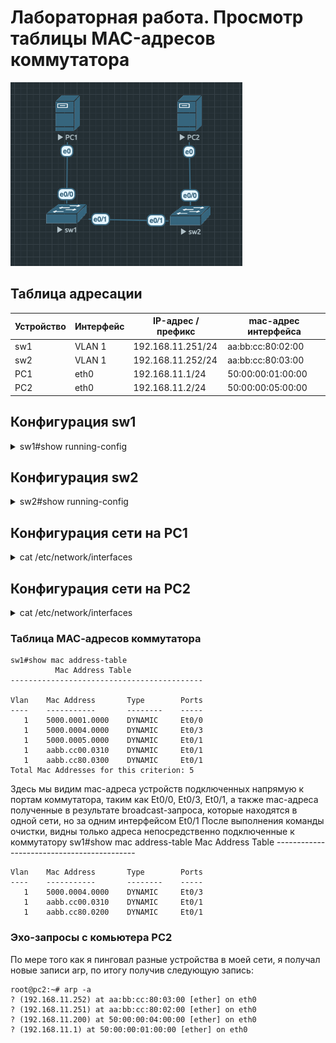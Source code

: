 # Лабораторная работа. Просмотр таблицы MAC-адресов коммутатора 

![](https://github.com/egoruzmukhametov/otus-eduaction/blob/main/lesson4/topology2.png)
## Таблица адресации

  Устройство  |   Интерфейс   | IP-адрес / префикс  | mac-адрес интерфейса
------------- | ------------- | ------------------- | ---------------------
sw1           | VLAN 1        | 192.168.11.251/24   | aa:bb:cc:80:02:00 
sw2           | VLAN 1        | 192.168.11.252/24   | aa:bb:cc:80:03:00 
PC1           | eth0          | 192.168.11.1/24     | 50:00:00:01:00:00
PC2           | eth0          | 192.168.11.2/24     | 50:00:00:05:00:00

## Конфигурация sw1
<details>
  <summary>sw1#show running-config</summary>
     
    Building configuration...    
    Current configuration : 1074 bytes
    !
    ! Last configuration change at 06:52:26 EST Thu Nov 3 2022
    !
    version 15.2
    service timestamps debug datetime msec
    service timestamps log datetime msec
    service password-encryption
    service compress-config
    !
    hostname sw1
    !
    boot-start-marker
    boot-end-marker
    !
    !
    enable secret 5 $1$w74O$qpg6khGaz8LNmhzfuYJRU0
    !
    no aaa new-model
    clock timezone EST -5 0
    !
    !
    !         
    !
    !
    !
    !
    !
    ip cef
    no ipv6 cef
    !
    !
    spanning-tree mode pvst
    spanning-tree extend system-id
    !
    vlan internal allocation policy ascending
    !
    ! 
    !
    !
    !
    !
    !
    !
    !
    !         
    !
    !
    !
    interface Ethernet0/0
    !
    interface Ethernet0/1
    !
    interface Ethernet0/2
    !
    interface Ethernet0/3
    !
    interface Vlan1
     ip address 192.168.11.251 255.255.255.0
    !
    ip forward-protocol nd
    !
    no ip http server
    no ip http secure-server
    !
    !
    !
    !
    !         
    !
    control-plane
    !
    banner motd ^C
    ####################################################
    ##############Authorized access only################
    ####################################################^C
    !
    line con 0
     password 7 101F5B4A514244
     logging synchronous
     login
    line aux 0
    line vty 0 4
     password 7 025756085F5359
     login
    !
    !
    end
</details>


## Конфигурация sw2
<details>
  <summary>sw2#show running-config</summary>

    Building configuration...    

    Current configuration : 1020 bytes
    !
    ! Last configuration change at 06:52:28 EST Thu Nov 3 2022
    !
    version 15.2
    service timestamps debug datetime msec
    service timestamps log datetime msec
    service password-encryption
    service compress-config
    !
    hostname sw2
    !
    boot-start-marker
    boot-end-marker
    !
    !
    !
    no aaa new-model
    clock timezone EST -5 0
    !
    !
    !
    !         
    !
    !
    !
    !
    ip cef
    no ipv6 cef
    !
    !
    spanning-tree mode pvst
    spanning-tree extend system-id
    !
    vlan internal allocation policy ascending
    !
    ! 
    !
    !
    !
    !
    !
    !
    !
    !
    !         
    !
    !
    interface Ethernet0/0
    !
    interface Ethernet0/1
    !
    interface Ethernet0/2
    !
    interface Ethernet0/3
    !
    interface Vlan1
     ip address 192.168.11.252 255.255.255.0
    !
    ip forward-protocol nd
    !
    no ip http server
    no ip http secure-server
    !
    !
    !
    !
    !
    !         
    control-plane
    !
    banner motd ^C
    ###############################################
    #########Authorized access only!!##############
    ###############################################
    ^C
    !
    line con 0
     password 7 055A545C751918
     logging synchronous
     login
    line aux 0
     login
    line vty 0 4
     password 7 1446405858517C
     login
    !
    !
    end
</details>

## Конфигурация сети на PC1
<details>
  <summary>cat /etc/network/interfaces</summary>
    # This file describes the network interfaces available on your system
    # and how to activate them. For more information, see interfaces(5).    

    # The loopback network interface
    auto lo
    iface lo inet loopback    

    # The normal eth0
    auto eth0
    allow-hotplug eth0
    iface eth0 inet static
        address 192.168.11.1/24
        gateway 192.168.11.254
        hwaddress ether 50:00:00:01:00:00
        mtu 1500    
    

    # Additional interfaces, just in case we're using
    # multiple networks
    allow-hotplug eth1
    iface eth1 inet dhcp    

    allow-hotplug eth2
    iface eth2 inet dhcp    

    # Set this one last, so that cloud-init or user can
    # override defaults.
    source /etc/network/interfaces.d/*

</details>



## Конфигурация сети на PC2
<details>
  <summary>cat /etc/network/interfaces</summary>
    # This file describes the network interfaces available on your system
    # and how to activate them. For more information, see interfaces(5).    

    # The loopback network interface
    auto lo
    iface lo inet loopback    

    # The normal eth0
    auto eth0
    allow-hotplug eth0
    iface eth0 inet static
        address 192.168.11.2/24
        gateway 192.168.11.254
        mtu 1500    

    # Additional interfaces, just in case we're using
    # multiple networks
    allow-hotplug eth1
    iface eth1 inet dhcp    

    allow-hotplug eth2
    iface eth2 inet dhcp    

    # Set this one last, so that cloud-init or user can
    # override defaults.
    source /etc/network/interfaces.d/*

</details>


### Таблица МАС-адресов коммутатора

    sw1#show mac address-table
              Mac Address Table
    -------------------------------------------    

    Vlan    Mac Address       Type        Ports
    ----    -----------       --------    -----
       1    5000.0001.0000    DYNAMIC     Et0/0
       1    5000.0004.0000    DYNAMIC     Et0/3
       1    5000.0005.0000    DYNAMIC     Et0/1
       1    aabb.cc00.0310    DYNAMIC     Et0/1
       1    aabb.cc80.0300    DYNAMIC     Et0/1
    Total Mac Addresses for this criterion: 5
Здесь мы видим mac-адреса устройств подключенных напрямую к портам коммутатора, таким как Et0/0, Et0/3, Et0/1, а также mac-адреса полученные в результате broadcast-запроса, которые находятся в одной сети, но за одним интерфейсом Et0/1 
После выполнения команды очистки, видны только адреса непосредственно подключенные к коммутатору
    sw1#show mac address-table
              Mac Address Table
    -------------------------------------------    

    Vlan    Mac Address       Type        Ports
    ----    -----------       --------    -----
       1    5000.0004.0000    DYNAMIC     Et0/3
       1    aabb.cc00.0310    DYNAMIC     Et0/1
       1    aabb.cc80.0200    DYNAMIC     Et0/1
       
### Эхо-запросы с комьютера PC2

По мере того как я пинговал разные устройства в моей сети, я получал новые записи arp, по итогу получив следующую запись:

    root@pc2:~# arp -a
    ? (192.168.11.252) at aa:bb:cc:80:03:00 [ether] on eth0
    ? (192.168.11.251) at aa:bb:cc:80:02:00 [ether] on eth0
    ? (192.168.11.200) at 50:00:00:04:00:00 [ether] on eth0
    ? (192.168.11.1) at 50:00:00:01:00:00 [ether] on eth0
